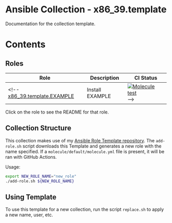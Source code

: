 Ansible Collection - x86_39.template
========================================
Documentation for the collection template.

Contents
========

Roles
------
Role | Description | CI Status
--- | --- | ---
<!-- [x86_39.template.EXAMPLE](./roles/template/) | Install EXAMPLE | [![Molecule test](https://github.com/x86-39/ansible_collection_x86_39.template/actions/workflows/ansible-role-EXAMPLE.yml/badge.svg)](https://github.com/x86-39/ansible_collection_x86_39.template/actions/workflows/ansible-role-EXAMPLE.yml) -->

Click on the role to see the README for that role.  

Collection Structure
--------------

This collection makes use of my [Ansible Role Template repository](https://github.com/x86-39/ansible_role_%74emplate.git).  The `add-role.sh` script downloads this Template and generates a new role with the name specified. If a `molecule/default/molecule.yml` file is present, it will be ran with GitHub Actions.  
<!-- I use %74 here to encode to a "t" so it doesnt get recursively replaced. The .git causes a redirect so you end up at the right URL :3-->

Usage:
```bash
export NEW_ROLE_NAME="new_role"
./add-role.sh ${NEW_ROLE_NAME}
```

Using Template
--------------
To use this template for a new collection, run the script `replace.sh` to apply a new name, user, etc.

